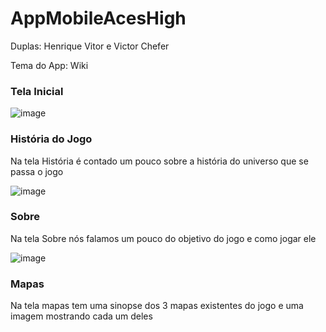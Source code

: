 # AppMobileAcesHigh

Duplas: Henrique Vitor e Victor Chefer


Tema do App: Wiki 

### Tela Inicial

![image](https://github.com/H1kkii/AppMobile/assets/101645820/75708bff-6a4d-47c4-9165-6ed18dc43f8f)




### História do Jogo
Na tela História é contado um pouco sobre a história do universo que se passa o jogo

![image](https://github.com/H1kkii/AppMobile/assets/101645820/1dc98dca-43e3-4d6d-ac16-7e1f49607f8c)



### Sobre
Na tela Sobre nós falamos um pouco do objetivo do jogo e como jogar ele

![image](https://github.com/H1kkii/AppMobile/assets/101645820/25b9a7d4-5938-42dd-a43e-21bdf1cce718)



### Mapas
Na tela mapas tem uma sinopse dos 3 mapas existentes do jogo e uma imagem mostrando cada um deles
